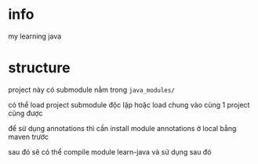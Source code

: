 # info
my learning java

# structure

project này có submodule nằm trong `java_modules/`

có thể load project submodule độc lập hoặc load chung vào cùng 1 project cũng được

để sử dụng annotations thì cần install module annotations ở local bằng maven trước

sau đó sẽ có thể compile module learn-java và sử dụng sau đó

